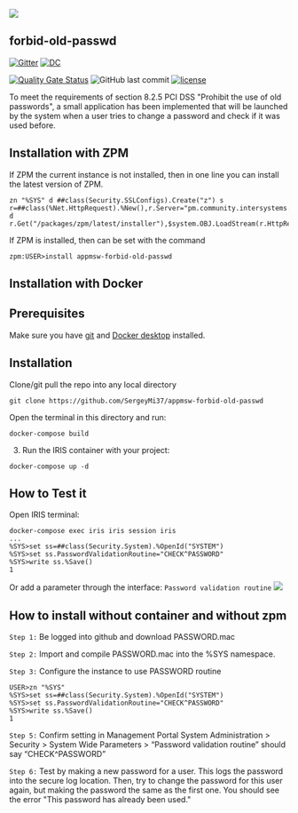 ![](https://github.com/SergeyMi37/appmsw-forbid-old-passwd/blob/master/doc/Screenshot_2rcc.png)
## forbid-old-passwd
[![Gitter](https://img.shields.io/badge/Available%20on-Intersystems%20Open%20Exchange-00b2a9.svg)](https://openexchange.intersystems.com/package/forbid-old-passwd)
[![DC](https://img.shields.io/badge/Available%20article%20on-Intersystems%20Community-orange)](https://community.intersystems.com/post/program-prohibit-use-old-passwords)

 [![Quality Gate Status](https://community.objectscriptquality.com/api/project_badges/measure?project=intersystems_iris_community%2Fappmsw-forbid-old-passwd&metric=alert_status)](https://community.objectscriptquality.com/dashboard?id=intersystems_iris_community%2Fappmsw-forbid-old-passwd)
 <img alt="GitHub last commit" src="https://img.shields.io/github/last-commit/SergeyMi37/appmsw-forbid-old-passwd">
 [![license](https://img.shields.io/badge/License-MIT-yellow.svg)](https://opensource.org/licenses/MIT)



To meet the requirements of section 8.2.5 PCI DSS "Prohibit the use of old passwords", a small application has been implemented that will be launched by the system when a user tries to change a password and check if it was used before.


## Installation with ZPM

If ZPM the current instance is not installed, then in one line you can install the latest version of ZPM.
```
zn "%SYS" d ##class(Security.SSLConfigs).Create("z") s r=##class(%Net.HttpRequest).%New(),r.Server="pm.community.intersystems.com",r.SSLConfiguration="z" d r.Get("/packages/zpm/latest/installer"),$system.OBJ.LoadStream(r.HttpResponse.Data,"c")
```
If ZPM is installed, then can be set with the command
```
zpm:USER>install appmsw-forbid-old-passwd
```
## Installation with Docker

## Prerequisites
Make sure you have [git](https://git-scm.com/book/en/v2/Getting-Started-Installing-Git) and [Docker desktop](https://www.docker.com/products/docker-desktop) installed.

## Installation 
Clone/git pull the repo into any local directory

```
git clone https://github.com/SergeyMi37/appmsw-forbid-old-passwd
```

Open the terminal in this directory and run:

```
docker-compose build
```

3. Run the IRIS container with your project:

```
docker-compose up -d
```

## How to Test it
Open IRIS terminal:

```
docker-compose exec iris iris session iris
...
%SYS>set ss=##class(Security.System).%OpenId("SYSTEM")
%SYS>set ss.PasswordValidationRoutine="CHECK^PASSWORD"
%SYS>write ss.%Save()
1
```
Or add a parameter through the interface:
`Password validation routine`
![](https://github.com/SergeyMi37/appmsw-forbid-old-passwd/blob/master/doc/Screenshot_1rcc.png)

## How to install without container and without zpm

`Step 1:` Be logged into github and download PASSWORD.mac

`Step 2:` Import and compile PASSWORD.mac into the %SYS namespace.

`Step 3:` Configure the instance to use PASSWORD routine

```
USER>zn "%SYS"
%SYS>set ss=##class(Security.System).%OpenId("SYSTEM")
%SYS>set ss.PasswordValidationRoutine="CHECK^PASSWORD"
%SYS>write ss.%Save()
1
```

`Step 5:` Confirm setting in Management Portal
System Administration > Security > System Wide Parameters > “Password validation routine” should say “CHECK^PASSWORD”

`Step 6:` Test by making a new password for a user. This logs the password into the secure log location.
 Then, try to change the password for this user again, but making the password the same as the first one.
 You should see the error "This password has already been used."
